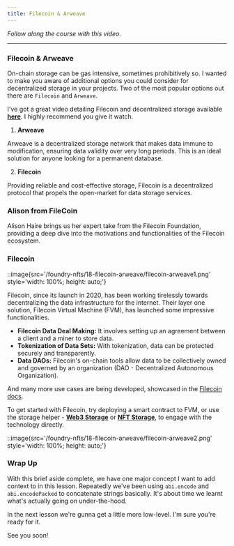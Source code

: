 ```yaml
---
title: Filecoin & Arweave
---
```


_Follow along the course with this video._

---

### Filecoin & Arweave

On-chain storage can be gas intensive, sometimes prohibitively so. I wanted to make you aware of additional options you could consider for decentralized storage in your projects. Two of the most popular options out there are `Filecoin` and `Arweave`.

I've got a great video detailing Filecoin and decentralized storage available [**here**](https://www.youtube.com/watch?v=Cj9r3pKI2L8). I highly recommend you give it watch.

1. **Arweave**

Arweave is a decentralized storage network that makes data immune to modification, ensuring data validity over very long periods. This is an ideal solution for anyone looking for a permanent database.

2. **Filecoin**

Providing reliable and cost-effective storage, Filecoin is a decentralized protocol that propels the open-market for data storage services.

### Alison from FileCoin

Alison Haire brings us her expert take from the Filecoin Foundation, providing a deep dive into the motivations and functionalities of the Filecoin ecosystem.

### Filecoin

::image{src='/foundry-nfts/18-filecoin-arweave/filecoin-arweave1.png' style='width: 100%; height: auto;'}

Filecoin, since its launch in 2020, has been working tirelessly towards decentralizing the data infrastructure for the internet. Their layer one solution, Filecoin Virtual Machine (FVM), has launched some impressive functionalities.

- **Filecoin Data Deal Making:** It involves setting up an agreement between a client and a miner to store data.
- **Tokenization of Data Sets:** With tokenization, data can be protected securely and transparently.
- **Data DAOs:** Filecoin's on-chain tools allow data to be collectively owned and governed by an organization (DAO - Decentralized Autonomous Organization).

And many more use cases are being developed, showcased in the [Filecoin docs](https://docs.filecoin.io/).

To get started with Filecoin, try deploying a smart contract to FVM, or use the storage helper - [**Web3 Storage**](https://web3.storage/) or [**NFT Storage**](https://nft.storage/), to engage with the technology directly.

::image{src='/foundry-nfts/18-filecoin-arweave/filecoin-arweave2.png' style='width: 100%; height: auto;'}

### Wrap Up

With this brief aside complete, we have one major concept I want to add context to in this lesson. Repeatedly we've been using `abi.encode` and `abi.encodePacked` to concatenate strings basically. It's about time we learnt what's actually going on under-the-hood.

In the next lesson we're gunna get a little more low-level. I'm sure you're ready for it.

See you soon!

